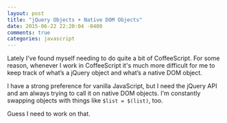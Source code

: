 ```yaml
---
layout: post
title: "jQuery Objects + Native DOM Objects"
date: 2015-06-22 22:20:04 -0400
comments: true
categories: javascript
---
```

Lately I've found myself needing to do quite a bit of CoffeeScript. For some reason, whenever I work in CoffeeScript it's much more difficult for me to keep track of what’s a jQuery object and what’s a native DOM object.

I have a strong preference for vanilla JavaScript, but I need the jQuery API and am always trying to call it on native DOM objects. I'm constantly swapping objects with things like `$list = $(list)`, too.

Guess I need to work on that.
